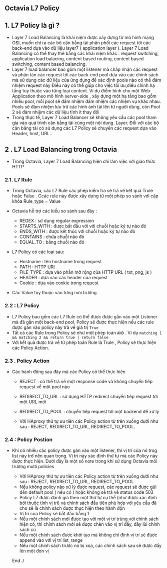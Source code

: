 
## Octavia L7 Policy

## 1. L7 Policy là gì ?

- Layer 7 Load Balancing là khái niệm được xây dựng từ mô hình mạng OSI, muốn chỉ ra các bộ cân bằng tải phân phối các request tới các back-end dựa vào dữ liệu layer7 ( application layer ). Layer 7 Load Balancing có thể thay thế bằng các khái niệm khác : request switching, application load balacing, content based routing, content based switching, content based balancing. 
- Layer 7 load balancer bao gồm một listener mà chấp nhận các request và phân tán các request tới các back-end pool dựa vào các chính sách mà sử dụng các dữ liệu của ứng dụng để xác định pools nào có thể đảm nhiệm request này
Điều này có thể giúp cho việc tối ưu,điều chỉnh hạ tầng tùy thuộc vào từng loại content. Ví dụ điểm hình cho một Web Application theo mô hình server-side , xây dựng một hạ tầng bao gồm nhiều pool, mỗi pool sẽ đảm nhiệm đảm nhiệm các nhiệm vụ khác nhau. Pools sẽ đảm nhiệm lưu trữ các hình ảnh tải lên từ người dùng, còn Pool 2 sẽ đảm nhiệm các dữ liệu tĩnh ít thay đổi
- Trong thực tế, Layer 7 Load Balancer sẽ không yêu cầu các pool tham gia vào quá trình cân bằng tải cùng một nội dung. Layer. Đối với các bộ cân bằng tải có sử dụng các L7 Policy sẽ chuyển các request dựa vào Header, host, URl...



## 2 . L7 Load Balancing trong Octavia
 - Trong Octavia, Layer 7 Load Balancing hiện chỉ làm việc với giao thức HTTP

### 2.1. L7 Rule
 - Trong Octavia, các L7 Rule các phép kiểm tra sẽ trả về kết quả Trule hoặc False . Ccác rule này được xây dựng từ một phép so sánh với cặp khóa Rule_type = Value

- Octavia hỗ trợ các kiểu so sánh sau đây : 
	- REGEX : sử dụng regular expression
	- STARTS_WITH : được bắt đầu với  với chuỗi hoặc ký tự nào đó
	- ENDS_WITH : được kết thúc với chuỗi hoặc ký tự nào đó
	- CONTAINS : chứa chuỗi nào đó
	- EQUAL_TO : bằng chuỗi nào đó

- L7 Policy có các loại sau:
	- Hostname : tên hostname trong request
	- PATH : HTTP URI
	- FILE_TYPE : dựa vào phần mở rộng của HTTP URL ( txt, png, js )
	- HEADER : dựa vào các header của request
	- Cookie : dựa vào cookie trong request

- Các Value tùy thuộc vào từng môi trường

### 2.2 : L7 Policy

- L7 Policy bao gồm các L7 Rule có thể được được gắn vào một Listener mà đã  gắn  một back-end pool. Policy sẽ được thực hiện nếu các rule được gán vào policy này trả về giá trị `True`
- Tất cả các Rule trong Policy sẽ như một phép toán `AND` . Ví dụ  `matching 1 && matching 2 && return true | return false `
- Với kết quả  được trả về từ phép toán Rule là Trule , Policy sẽ thực hiện các Policy Action.

### 2.3 . Policy Action

- Các hành động sau đây mà các Policy có thể thực hiện
	- REJECT : có thể trả về một response code và không chuyển tiếp request về một pool nào
	- REDIRECT_TO_URL : sử dụng HTTP redirect chuyển tiếp request tới một URL mới
	- REDIRECT_TO_POOL : chuyển tiếp request tới một backend để xử lý
	
	- Với HAproxy thứ tự ưu tiên các Policy action từ trên xuống dưới như sau : REJECT, REDIRECT_TO_URL, REDIRECT_TO_POOL. 
### 2.4 : Policy Postion 

- Khi có nhiều các policy được gán vào một listener, thì vị trí của nó trog list này trở nên quan trọng. Vị trí này xác định thứ tự mà các Policy này được thực hiện. Dưới đây là một số note trong khi sử dụng Octavia môi trường multi policies
	- Với HAproxy thứ tự ưu tiên các Policy action từ trên xuống dưới như sau : REJECT, REDIRECT_TO_URL, REDIRECT_TO_POOL
	- Nếu không policy nào xử lý được request, các request sẽ được gửi đến default pool ( nếu có ) hoặc không sẽ trả về status code 503
	- Policy L7 được đánh giá theo một thứ tự cụ thể (như được xác định bởi thuộc tính vị trí) và chính sách đầu tiên phù hợp với yêu cầu đã cho sẽ là chính sách được thực hiện theo hành độn
	- Vị trí của Policy sẽ bắt đầu bằng 1
	- Nếu một chính sách mới được tạo với một vị trí trùng với chính sách hiện có, thì chính sách mới sẽ được chèn vào vị trí đấy, đẩy lùi chính sách cũ
	- Nếu một chính sách được khởi tạo mà không chỉ định vị trí sẽ được append vào với vị trí list_range
	- Nếu một chính sách trước nó bị xóa, các chính sách sau sẽ được đẩy lên một đơn vị 
  
  
  End ./
